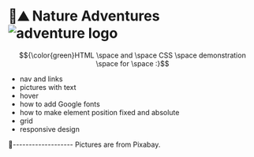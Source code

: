 # 🌲⛰️ Nature Adventures ![adventure logo](https://banner2.cleanpng.com/20200608/swy/transparent-adventure-free-logo-cricut-1713860882288.webp)


$${\color{green}HTML \space and \space CSS \space demonstration \space for \space :}$$

* nav and links
* pictures with text
* hover
* how to add Google fonts
* how to make element position fixed and absolute
* grid
* responsive design




🌲-------------------
Pictures are from Pixabay.
